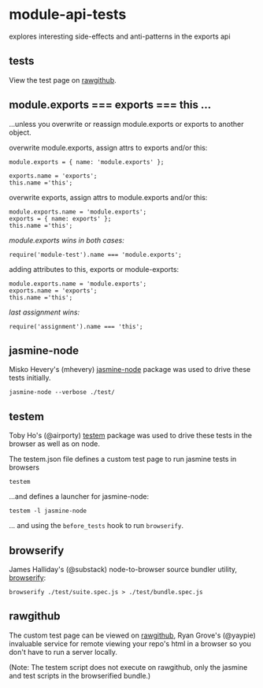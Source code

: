 module-api-tests
================

explores interesting side-effects and anti-patterns in the exports api

tests
-----

View the test page on 
<a href='https://rawgithub.com/dfkaye/module-api-tests/master/test.html' 
   target='_new' title='opens new window or tab'>rawgithub</a>.
      

module.exports === exports === this ...
---------------------------------------

...unless you overwrite or reassign module.exports or exports to another object.

overwrite module.exports, assign attrs to exports and/or this:

    module.exports = { name: 'module.exports' };
    
    exports.name = 'exports';
    this.name ='this';

overwrite exports, assign attrs to module.exports and/or this:

    module.exports.name = 'module.exports';
    exports = { name: exports' };
    this.name ='this';
    
*module.exports wins in both cases:*

    require('module-test').name === 'module.exports';

    
adding attributes to this, exports or module-exports:

    module.exports.name = 'module.exports';
    exports.name = 'exports';
    this.name ='this';
    
*last assignment wins:*

    require('assignment').name === 'this';

    
jasmine-node
------------

Misko Hevery's (mhevery) [jasmine-node](https://github.com/mhevery/jasmine-node) 
package was used to drive these tests initially.

    jasmine-node --verbose ./test/

    
testem
------

Toby Ho's (@airporty) [testem](https://github.com/airportyh/testem) package was 
used to drive these tests in the browser as well as on node.  

The testem.json file defines a custom test page to run jasmine tests in browsers

    testem 
    
...and defines a launcher for jasmine-node:

    testem -l jasmine-node
  
... and using the <code>before_tests</code> hook to run <code>browserify</code>.


browserify
----------

James Halliday's (@substack) node-to-browser source bundler utility, 
[browserify](https://github.com/substack/node-browserify):

    browserify ./test/suite.spec.js > ./test/bundle.spec.js

    
rawgithub
---------

The custom test page can be viewed on 
<a href='https://rawgithub.com/dfkaye/module-api-tests/master/test.html' 
   target='_new' title='opens new window or tab'>rawgithub</a>, 
Ryan Grove's (@yaypie) invaluable service for remote viewing your repo's html in 
a browser so you don't have to run a server locally.

(Note: The testem script does not execute on rawgithub, only the jasmine and test 
scripts in the browserified bundle.)
